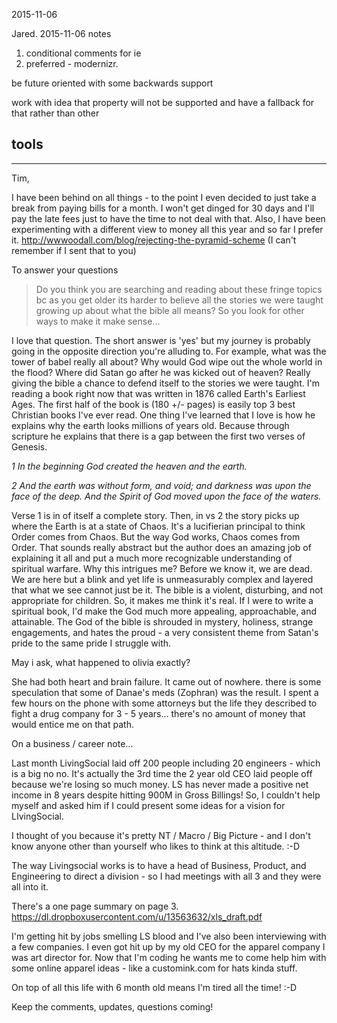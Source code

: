 2015-11-06

Jared. 
2015-11-06
notes

1. conditional comments for ie
2. preferred - modernizr.

be future oriented with some backwards support

work with idea that property will not be supported and have a fallback for that rather than other 

## tools


---

Tim, 

I have been behind on all things - to the point I even decided to just take a break from paying bills for a month. I won't get dinged for 30 days and I'll pay the late fees just to have the time to not deal with that. Also, I have been experimenting with a different view to money all this year and so far I prefer it. http://wwwoodall.com/blog/rejecting-the-pyramid-scheme (I can't remember if I sent that to you)

To answer your questions 

> Do you think you are searching and reading about these fringe topics bc as you get older its harder to believe all the stories we were taught growing up about what the bible all means? So you look for other ways to make it make sense...

I love that question. The short answer is 'yes' but my journey is probably going in the opposite direction you're alluding to. For example, what was the tower of babel really all about? Why would God wipe out the whole world in the flood? Where did Satan go after he was kicked out of heaven? Really giving the bible a chance to defend itself to the stories we were taught. I'm reading a book right now that was written in 1876 called Earth's Earliest Ages. The first half of the book is (180 +/- pages) is easily top 3 best Christian books I've ever read. One thing I've learned that I love is how he explains why the earth looks millions of years old. Because through scripture he explains that there is a gap between the first two verses of Genesis. 

_1 In the beginning God created the heaven and the earth._

_2 And the earth was without form, and void; and darkness was upon the face of the deep. And the Spirit of God moved upon the face of the waters._

Verse 1 is in of itself a complete story. Then, in vs 2 the story picks up where the Earth is at a state of Chaos. It's a lucifierian principal to think Order comes from Chaos. But the way God works, Chaos comes from Order. That sounds really abstract but the author does an amazing job of explaining it all and put a much more recognizable understanding of spiritual warfare. Why this intrigues me? Before we know it, we are dead. We are here but a blink and yet life is unmeasurably complex and layered that what we see cannot just be it. The bible is a violent, disturbing, and not appropriate for children. So, it makes me think it's real. If I were to write a spiritual book, I'd make the God much more appealing, approachable, and attainable. The God of the bible is shrouded in mystery, holiness, strange engagements, and hates the proud - a very consistent theme from Satan's pride to the same pride I struggle with.


May i ask, what happened to olivia exactly? 

She had both heart and brain failure. It came out of nowhere. there is some speculation that some of Danae's meds (Zophran) was the result. I spent a few hours on the phone with some attorneys but the life they described to fight a drug company for 3 - 5 years... there's no amount of money that would entice me on that path.

On a business / career note...

Last month LivingSocial laid off 200 people including 20 engineers - which is a big no no.
It's actually the 3rd time the 2 year old CEO laid people off because we're losing so much money. LS has never made a positive net income in 8 years despite hitting 900M in Gross Billings! So, I couldn't help myself and asked him if I could present some ideas for a vision for LIvingSocial.

I thought of you because it's pretty NT / Macro / Big Picture - and I don't know anyone other than yourself who likes to think at this altitude. :-D

The way Livingsocial works is to have a head of Business, Product, and Engineering to direct a division - so I had meetings with all 3 and they were all into it. 

There's a one page summary on page 3.
https://dl.dropboxusercontent.com/u/13563632/xls_draft.pdf

I'm getting hit by jobs smelling LS blood and I've also been interviewing with a few companies. I even got hit up by my old CEO for the apparel company I was art director for. Now that I'm coding he wants me to come help him with some online apparel ideas - like a customink.com for hats kinda stuff.

On top of all this life with 6 month old means I'm tired all the time! :-D

Keep the comments, updates, questions coming!

